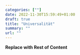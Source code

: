 ```yaml
---
categories: [""]
date: 2022-11-30T15:59:49+01:00
draft: true
title: "Universalität"
summary: ""
url: ""
---
```


**Replace with Rest of Content**
